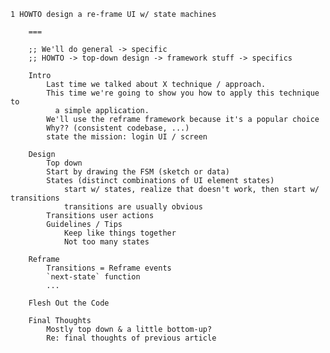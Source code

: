     1 HOWTO design a re-frame UI w/ state machines

        ===

        ;; We'll do general -> specific
        ;; HOWTO -> top-down design -> framework stuff -> specifics

        Intro
            Last time we talked about X technique / approach.
            This time we're going to show you how to apply this technique to
              a simple application.
            We'll use the reframe framework because it's a popular choice
            Why?? (consistent codebase, ...)
            state the mission: login UI / screen

        Design
            Top down
            Start by drawing the FSM (sketch or data)
            States (distinct combinations of UI element states)
                start w/ states, realize that doesn't work, then start w/ transitions
                transitions are usually obvious
            Transitions user actions
            Guidelines / Tips
                Keep like things together
                Not too many states

        Reframe
            Transitions = Reframe events
            `next-state` function
            ...

        Flesh Out the Code

        Final Thoughts
            Mostly top down & a little bottom-up?
            Re: final thoughts of previous article


